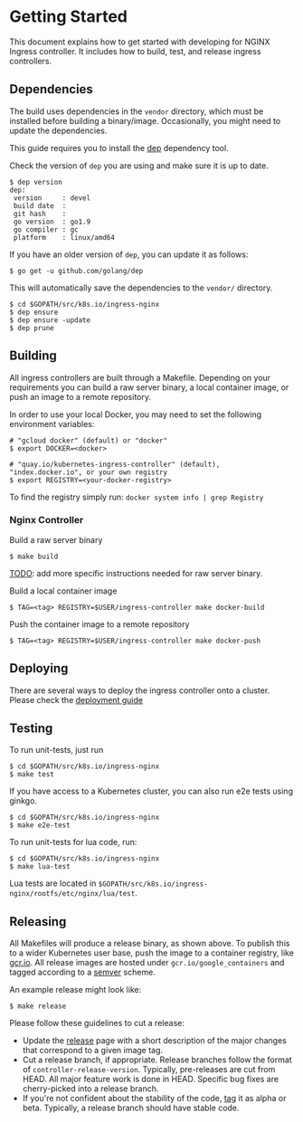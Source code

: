 # Getting Started

This document explains how to get started with developing for NGINX Ingress controller.
It includes how to build, test, and release ingress controllers.

## Dependencies

The build uses dependencies in the `vendor` directory, which
must be installed before building a binary/image. Occasionally, you
might need to update the dependencies.

This guide requires you to install the [dep](https://github.com/golang/dep) dependency tool.

Check the version of `dep` you are using and make sure it is up to date.

```console
$ dep version
dep:
 version     : devel
 build date  : 
 git hash    : 
 go version  : go1.9
 go compiler : gc
 platform    : linux/amd64
```

If you have an older version of `dep`, you can update it as follows:

```console
$ go get -u github.com/golang/dep
```

This will automatically save the dependencies to the `vendor/` directory.

```console
$ cd $GOPATH/src/k8s.io/ingress-nginx
$ dep ensure
$ dep ensure -update
$ dep prune
```

## Building

All ingress controllers are built through a Makefile. Depending on your
requirements you can build a raw server binary, a local container image,
or push an image to a remote repository.

In order to use your local Docker, you may need to set the following environment variables:

```console
# "gcloud docker" (default) or "docker"
$ export DOCKER=<docker>

# "quay.io/kubernetes-ingress-controller" (default), "index.docker.io", or your own registry
$ export REGISTRY=<your-docker-registry>
```

To find the registry simply run: `docker system info | grep Registry`

### Nginx Controller

Build a raw server binary
```console
$ make build
```

[TODO](https://github.com/kubernetes/ingress-nginx/issues/387): add more specific instructions needed for raw server binary.

Build a local container image

```console
$ TAG=<tag> REGISTRY=$USER/ingress-controller make docker-build
```

Push the container image to a remote repository

```console
$ TAG=<tag> REGISTRY=$USER/ingress-controller make docker-push
```

## Deploying

There are several ways to deploy the ingress controller onto a cluster.
Please check the [deployment guide](../deploy/README.md)

## Testing

To run unit-tests, just run

```console
$ cd $GOPATH/src/k8s.io/ingress-nginx
$ make test
```

If you have access to a Kubernetes cluster, you can also run e2e tests using ginkgo.

```console
$ cd $GOPATH/src/k8s.io/ingress-nginx
$ make e2e-test
```

To run unit-tests for lua code, run:

```console
$ cd $GOPATH/src/k8s.io/ingress-nginx
$ make lua-test
```

Lua tests are located in `$GOPATH/src/k8s.io/ingress-nginx/rootfs/etc/nginx/lua/test`. 



## Releasing

All Makefiles will produce a release binary, as shown above. To publish this
to a wider Kubernetes user base, push the image to a container registry, like
[gcr.io](https://cloud.google.com/container-registry/). All release images are hosted under `gcr.io/google_containers` and
tagged according to a [semver](http://semver.org/) scheme.

An example release might look like:
```
$ make release
```

Please follow these guidelines to cut a release:

* Update the [release](https://help.github.com/articles/creating-releases/)
page with a short description of the major changes that correspond to a given
image tag.
* Cut a release branch, if appropriate. Release branches follow the format of
`controller-release-version`. Typically, pre-releases are cut from HEAD.
All major feature work is done in HEAD. Specific bug fixes are
cherry-picked into a release branch.
* If you're not confident about the stability of the code,
[tag](https://help.github.com/articles/working-with-tags/) it as alpha or beta.
Typically, a release branch should have stable code.
